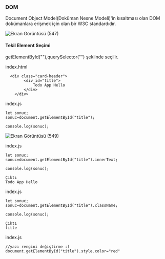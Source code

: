 ### DOM

Document Object Model(Doküman Nesne Modeli)'in kısaltması olan DOM dokümanlara erişmek için olan bir W3C standardıdır.


![Ekran Görüntüsü (547)](https://user-images.githubusercontent.com/74673470/188308889-e489a790-e4c0-4c0a-ad08-bc7e5e89a91e.png)


#### Tekil Element Seçimi
getElementById(""),querySelector("") şeklinde seçilir.


index.html
```
  <div class="card-header">
        <div id="title">
            Todo App Hello
        </div>
    </div>
```



index.js
```
let sonuc;
sonuc=document.getElementById("title");

console.log(sonuc);

```
![Ekran Görüntüsü (549)](https://user-images.githubusercontent.com/74673470/188309154-9843e6c9-6732-4696-9188-9b34e8c8b05f.png)


index.js
```
let sonuc;
sonuc=document.getElementById("title").innerText;

console.log(sonuc);

Çıktı
Todo App Hello
```



index.js
```
let sonuc;
sonuc=document.getElementById("title").className;

console.log(sonuc);

Çıktı
title
```




index.js
```
//yazı rengini değiştirme :)
document.getElementById("title").style.color="red"
```




```

```






```

```





```

```




```

```





```

```


```

```